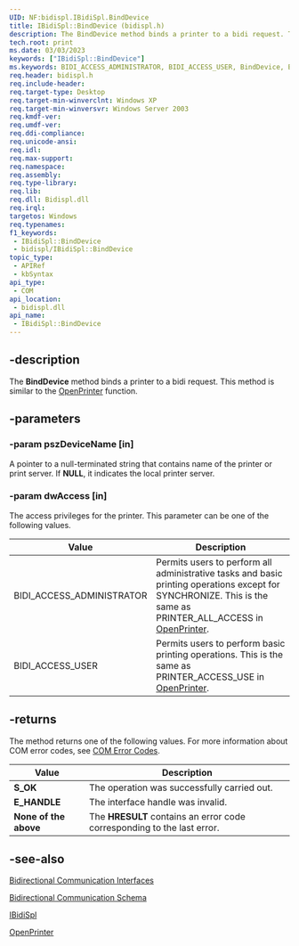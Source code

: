 ```yaml
---
UID: NF:bidispl.IBidiSpl.BindDevice
title: IBidiSpl::BindDevice (bidispl.h)
description: The BindDevice method binds a printer to a bidi request. This method is similar to the OpenPrinter function.
tech.root: print
ms.date: 03/03/2023
keywords: ["IBidiSpl::BindDevice"]
ms.keywords: BIDI_ACCESS_ADMINISTRATOR, BIDI_ACCESS_USER, BindDevice, BindDevice method [Print Devices], BindDevice method [Print Devices],IBidiSpl interface, IBidiSpl interface [Print Devices],BindDevice method, IBidiSpl.BindDevice, IBidiSpl::BindDevice, _win32_IBidiSpl_BindDevice, bidispl/IBidiSpl::BindDevice, gdi.ibidispl_ibidispl__binddevice, print.ibidispl_ibidispl__binddevice
req.header: bidispl.h
req.include-header: 
req.target-type: Desktop
req.target-min-winverclnt: Windows XP
req.target-min-winversvr: Windows Server 2003
req.kmdf-ver: 
req.umdf-ver: 
req.ddi-compliance: 
req.unicode-ansi: 
req.idl: 
req.max-support: 
req.namespace: 
req.assembly: 
req.type-library: 
req.lib: 
req.dll: Bidispl.dll
req.irql: 
targetos: Windows
req.typenames: 
f1_keywords:
 - IBidiSpl::BindDevice
 - bidispl/IBidiSpl::BindDevice
topic_type:
 - APIRef
 - kbSyntax
api_type:
 - COM
api_location:
 - bidispl.dll
api_name:
 - IBidiSpl::BindDevice
---
```


## -description

The **BindDevice** method binds a printer to a bidi request. This method is similar to the [OpenPrinter](/windows-hardware/drivers/print/openprinter) function.

## -parameters

### -param pszDeviceName [in]

A pointer to a null-terminated string that contains name of the printer or print server. If **NULL**, it indicates the local printer server.

### -param dwAccess [in]

The access privileges for the printer. This parameter can be one of the following values.

| Value | Description |
|---|---|
| BIDI_ACCESS_ADMINISTRATOR | Permits users to perform all administrative tasks and basic printing operations except for SYNCHRONIZE. This is the same as PRINTER_ALL_ACCESS in [OpenPrinter](/windows-hardware/drivers/print/openprinter). |
| BIDI_ACCESS_USER | Permits users to perform basic printing operations. This is the same as PRINTER_ACCESS_USE in [OpenPrinter](/windows-hardware/drivers/print/openprinter). |

## -returns

The method returns one of the following values. For more information about COM error codes, see [COM Error Codes](/windows/win32/com/com-error-codes).

| Value | Description |
|---|---|
| **S_OK** | The operation was successfully carried out. |
| **E_HANDLE** | The interface handle was invalid. |
| **None of the above** | The **HRESULT** contains an error code corresponding to the last error. |

## -see-also

[Bidirectional Communication Interfaces](/windows-hardware/drivers/ddi/_print/index)

[Bidirectional Communication Schema](/windows-hardware/drivers/print/bidirectional-communication-schema)

[IBidiSpl](/windows-hardware/drivers/ddi/bidispl/nn-bidispl-ibidispl)

[OpenPrinter](/windows-hardware/drivers/print/openprinter)
